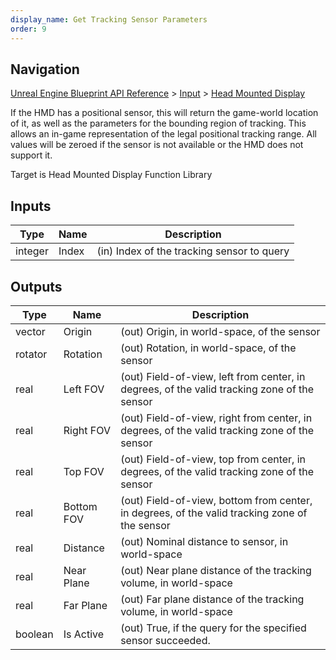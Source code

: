 ```yaml
---
display_name: Get Tracking Sensor Parameters
order: 9
---
```

## Navigation

[Unreal Engine Blueprint API Reference](https://dev.epicgames.com/documentation/en-us/unreal-engine/BlueprintAPI) > [Input](https://dev.epicgames.com/documentation/en-us/unreal-engine/BlueprintAPI/Input) > [Head Mounted Display](https://dev.epicgames.com/documentation/en-us/unreal-engine/BlueprintAPI/Input/HeadMountedDisplay)

If the HMD has a positional sensor, this will return the game-world location of it, as well as the parameters for the bounding region of tracking.
This allows an in-game representation of the legal positional tracking range. All values will be zeroed if the sensor is not available or the HMD does not support it.

Target is Head Mounted Display Function Library

## Inputs

| Type | Name | Description |
| --- | --- | --- |
| integer | Index | (in) Index of the tracking sensor to query |

## Outputs

| Type | Name | Description |
| --- | --- | --- |
| vector | Origin | (out) Origin, in world-space, of the sensor |
| rotator | Rotation | (out) Rotation, in world-space, of the sensor |
| real | Left FOV | (out) Field-of-view, left from center, in degrees, of the valid tracking zone of the sensor |
| real | Right FOV | (out) Field-of-view, right from center, in degrees, of the valid tracking zone of the sensor |
| real | Top FOV | (out) Field-of-view, top from center, in degrees, of the valid tracking zone of the sensor |
| real | Bottom FOV | (out) Field-of-view, bottom from center, in degrees, of the valid tracking zone of the sensor |
| real | Distance | (out) Nominal distance to sensor, in world-space |
| real | Near Plane | (out) Near plane distance of the tracking volume, in world-space |
| real | Far Plane | (out) Far plane distance of the tracking volume, in world-space |
| boolean | Is Active | (out) True, if the query for the specified sensor succeeded. |
